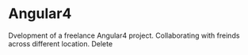 # Angular4
Dvelopment of a freelance Angular4 project. Collaborating with freinds across different location.
Delete
